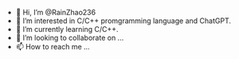 - 👋 Hi, I’m @RainZhao236
- 👀 I’m interested in C/C++ promgramming language and ChatGPT.
- 🌱 I’m currently learning C/C++.
- 💞️ I’m looking to collaborate on ...
- 📫 How to reach me ...

<!---
RainZhao236/RainZhao236 is a ✨ special ✨ repository because its `README.md` (this file) appears on your GitHub profile.
You can click the Preview link to take a look at your changes.
--->
